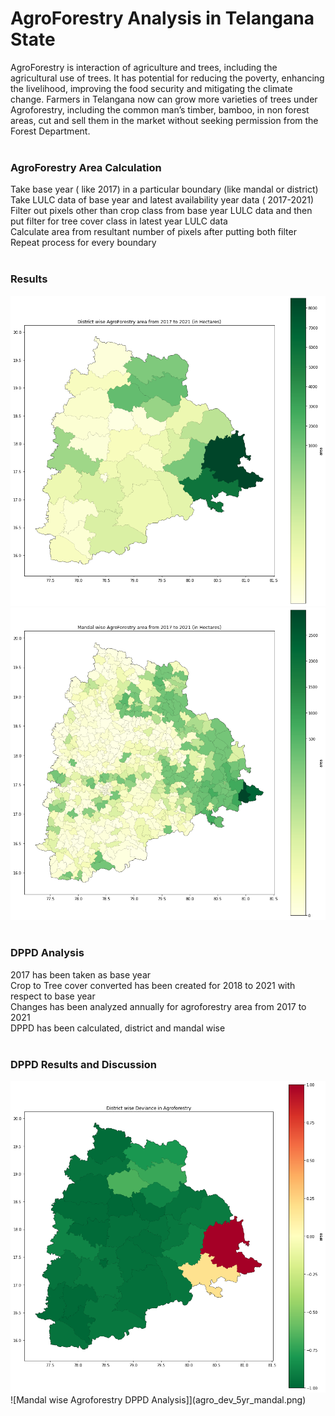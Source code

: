 # AgroForestry Analysis in Telangana State

AgroForestry is interaction of agriculture and trees, including the agricultural use of trees. It has potential for reducing the poverty, enhancing the livelihood, improving the food security and mitigating the climate change. Farmers in Telangana now can grow more varieties of trees under Agroforestry, including the common man’s timber, bamboo, in non forest areas, cut and sell them in the market without seeking permission from the Forest Department.<br><br>


### AgroForestry Area Calculation

Take base year ( like 2017) in a particular boundary (like mandal or district) <br>
Take LULC data of base year and latest availability year data ( 2017-2021) <br>
Filter out pixels other than crop class from base year LULC data and then put filter for tree cover class in latest year LULC data <br>
Calculate area from resultant number of pixels after putting both filter<br>
Repeat process for every boundary<br><br>

### Results

![District wise Agroforestry areas (in hectares)](agro2017_21_dist.png)<br>
![Mandal wise Agroforestry areas (in hectares)](agro2017_21_mandal.png)<br><br>

### DPPD Analysis

2017 has been taken as base year <br>
Crop to Tree cover converted has been created for 2018 to 2021 with respect to base year<br>
Changes has been analyzed annually for agroforestry area from 2017 to 2021<br>
DPPD has been calculated, district and mandal wise<br><br>

### DPPD Results and Discussion

![District wise Agroforestry DPPD Analysis](agro_dev_5yr_dist.png)<br>
![Mandal wise Agroforestry DPPD Analysis]](agro_dev_5yr_mandal.png)<br><br>


